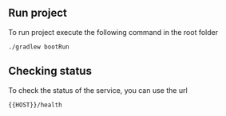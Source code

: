 ## Run project
To run project execute the following command in the root folder

```script
./gradlew bootRun
```

## Checking status
To check the status of the service, you can use the url

```url
{{HOST}}/health
```
